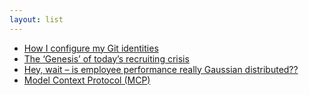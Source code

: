 ```yaml
---
layout: list
---
```


 - [How I configure my Git identities](https://www.benji.dog/articles/git-config/)
 - [The ‘Genesis’ of today’s recruiting crisis](https://www.militarytimes.com/news/your-military/2023/04/10/the-genesis-of-todays-recruiting-crisis/)
 - [Hey, wait – is employee performance really Gaussian distributed??](https://timdellinger.substack.com/p/hey-wait-is-employee-performance)
 - [Model Context Protocol (MCP)](https://modelcontextprotocol.io/introduction)
